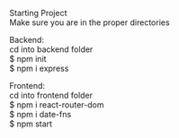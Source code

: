 Starting Project  
Make sure you are in the proper directories  

Backend:  
  cd into backend folder  
  $ npm init  
  $ npm i express  

Frontend:  
  cd into frontend folder  
  $ npm i react-router-dom  
  $ npm i date-fns  
  $ npm start  

